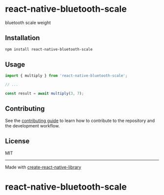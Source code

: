 # react-native-bluetooth-scale

bluetooth scale weight

## Installation

```sh
npm install react-native-bluetooth-scale
```

## Usage

```js
import { multiply } from 'react-native-bluetooth-scale';

// ...

const result = await multiply(3, 7);
```

## Contributing

See the [contributing guide](CONTRIBUTING.md) to learn how to contribute to the repository and the development workflow.

## License

MIT

---

Made with [create-react-native-library](https://github.com/callstack/react-native-builder-bob)
# react-native-bluetooth-scale
